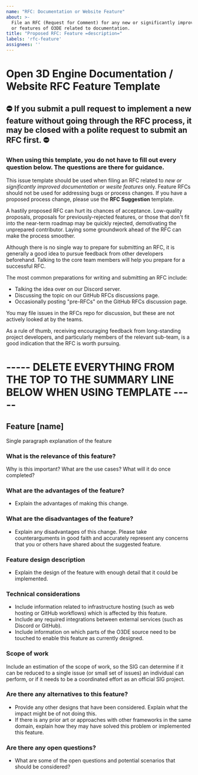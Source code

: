 ```yaml
---
name: "RFC: Documentation or Website Feature"
about: >-
  File an RFC (Request for Comment) for any new or significantly improved feature of the Open 3D Engine documentation website,
  or features of O3DE related to documentation.
title: "Proposed RFC: Feature =description="
labels: 'rfc-feature'
assignees: ''
---
```


# Open 3D Engine Documentation / Website RFC Feature Template

## :no_entry: If you submit a pull request to implement a new feature without going through the RFC process, it may be closed with a polite request to submit an RFC first. :no_entry:

### When using this template, you do not have to fill out every question below. The questions are there for guidance.

This issue template should be used when filing an RFC related to _new or significantly improved documentation or wesite features_ only. Feature RFCs should not be used for addressing bugs or process changes. If you have a proposed process change, please use the **RFC Suggestion** template.

A hastily proposed RFC can hurt its chances of acceptance. Low-quality proposals, proposals for previously-rejected features, or those that don't fit into the near-term roadmap may be quickly rejected, demotivating the unprepared contributor. Laying some groundwork ahead of the RFC can make the process smoother.

Although there is no single way to prepare for submitting an RFC, it is generally a good idea to pursue feedback from other developers beforehand. Talking to the core team members will help you prepare for a successful RFC.

The most common preparations for writing and submitting an RFC include:

* Talking the idea over on our Discord server.
* Discussing the topic on our GitHub RFCs discussions page.
* Occasionally posting "pre-RFCs" on the GitHub RFCs discussion page.

You may file issues in the RFCs repo for discussion, but these are not actively looked at by the teams.

As a rule of thumb, receiving encouraging feedback from long-standing project developers, and particularly members of the relevant sub-team, is a good indication that the RFC is worth pursuing.

# ----- DELETE EVERYTHING FROM THE TOP TO THE SUMMARY LINE BELOW WHEN USING TEMPLATE ----- #

## Feature [name]

Single paragraph explanation of the feature

### What is the relevance of this feature?

Why is this important? What are the use cases? What will it do once completed?

### What are the advantages of the feature?

- Explain the advantages of making this change.

### What are the disadvantages of the feature?

- Explain any disadvantages of this change. Please take counterarguments in good faith and accurately represent any concerns that you or others have shared about the suggested feature.

### Feature design description

- Explain the design of the feature with enough detail that it could be implemented.

### Technical considerations

- Include information related to infrastructure hosting (such as web hosting or GitHub workflows) which is affected by this feature.
- Include any required integrations between external services (such as Discord or GitHub).
- Include information on which parts of the O3DE source need to be touched to enable this feature as currently designed.

### Scope of work

Include an estimation of the scope of work, so the SIG can determine if it can be reduced to a single issue (or small set of issues) an individual can perform, or if it needs to be a coordinated effort as an official SIG project.

### Are there any alternatives to this feature?

- Provide any other designs that have been considered. Explain what the impact might be of not doing this.
- If there is any prior art or approaches with other frameworks in the same domain, explain how they may have solved this problem or implemented this feature.

### Are there any open questions?

- What are some of the open questions and potential scenarios that should be considered?
